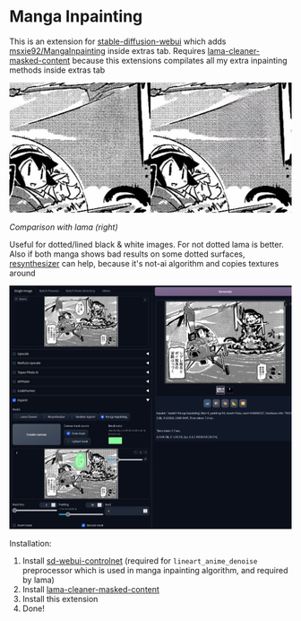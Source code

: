 # Manga Inpainting

This is an extension for [stable-diffusion-webui](https://github.com/AUTOMATIC1111/stable-diffusion-webui) which adds [msxie92/MangaInpainting](https://github.com/msxie92/MangaInpainting) inside extras tab. Requires [lama-cleaner-masked-content](https://github.com/light-and-ray/sd-webui-lama-cleaner-masked-content) because this extensions compilates all my extra inpainting methods inside extras tab

![](/images/comparasion.png)

*Comparison with lama (right)*

Useful for dotted/lined black & white images. For not dotted lama is better. Also if both manga shows bad results on some dotted surfaces, [resynthesizer](https://github.com/light-and-ray/sd-webui-resynthesizer-masked-content) can help, because it's not-ai algorithm and copies textures around

![](/images/preview.jpg)

Installation:
1. Install [sd-webui-controlnet](https://github.com/Mikubill/sd-webui-controlnet) (required for `lineart_anime_denoise` preprocessor which is used in manga inpainting algorithm, and required by lama)
2. Install [lama-cleaner-masked-content](https://github.com/light-and-ray/sd-webui-lama-cleaner-masked-content)
3. Install this extension
4. Done!
